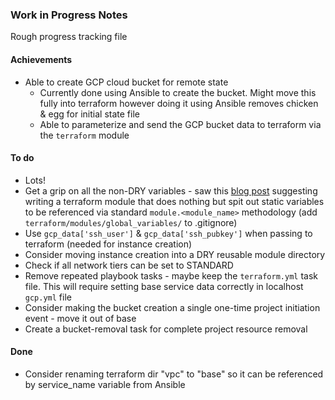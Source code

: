 ### Work in Progress Notes

Rough progress tracking file

#### Achievements

* Able to create GCP cloud bucket for remote state
  * Currently done using Ansible to create the bucket. Might move this fully into terraform however doing it using Ansible removes chicken & egg for initial state file
  * Able to parameterize and send the GCP bucket data to terraform via the `terraform` module

#### To do

* Lots!
* Get a grip on all the non-DRY variables - saw this [blog post](https://troylindsayblog.wordpress.com/2018/04/12/one-way-to-implement-global-variables-in-terraform/) suggesting writing a terraform module that does nothing but spit out static variables to be referenced via standard `module.<module_name>` methodology (add `terraform/modules/global_variables/` to .gitignore)
* Use `gcp_data['ssh_user']` & `gcp_data['ssh_pubkey']` when passing to terraform (needed for instance creation)
* Consider moving instance creation into a DRY reusable module directory
* Check if all network tiers can be set to STANDARD
* Remove repeated playbook tasks - maybe keep the `terraform.yml` task file. This will require setting base service data correctly in localhost `gcp.yml` file
* Consider making the bucket creation a single one-time project initiation event - move it out of base
* Create a bucket-removal task for complete project resource removal

#### Done

* Consider renaming terraform dir "vpc" to "base" so it can be referenced by service_name variable from Ansible